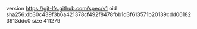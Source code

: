 version https://git-lfs.github.com/spec/v1
oid sha256:db30c439f3b6a421378cf492f8478fbb1d3f613571b20139cdd061823913ddc0
size 411279
